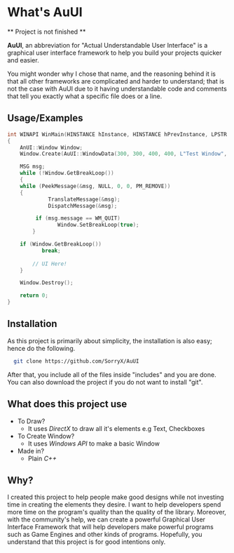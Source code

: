 # What's AuUI

** Project is not finished **

**AuUI**, an abbreviation for "Actual Understandable User Interface" is a graphical user interface framework to help you build your projects quicker and easier. 

You might wonder why I chose that name, and the reasoning behind it is that all other frameworks are complicated and harder to understand; that is not the case with AuUI due to it having understandable code and comments that tell you exactly what a specific file does or a line.

## Usage/Examples

```c++
int WINAPI WinMain(HINSTANCE hInstance, HINSTANCE hPrevInstance, LPSTR lpCmdLine, int nCmdShow)
{
    AnUI::Window Window;
    Window.Create(AuUI::WindowData(300, 300, 400, 400, L"Test Window", L"WindowClass1"), WindowProc, hInstance, hPrevInstance, lpCmdLine, nCmdShow);

    MSG msg;
    while (!Window.GetBreakLoop())
    {
	while (PeekMessage(&msg, NULL, 0, 0, PM_REMOVE)) 
	{
             TranslateMessage(&msg);
             DispatchMessage(&msg);

	     if (msg.message == WM_QUIT)
                Window.SetBreakLoop(true);
        }

	if (Window.GetBreakLoop())
           break;
      
        // UI Here!
    }

    Window.Destroy();

    return 0;
}
```

  

## Installation

As this project is primarily about simplicity, the installation is also easy; hence do the following.

```bash
  git clone https://github.com/SorryX/AuUI
```

After that, you include all of the files inside "includes" and you are done.
<br>
You can also download the project if you do not want to install "git".

## What does this project use

- To Draw?
  - It uses *DirectX* to draw all it's elements e.g Text, Checkboxes
- To Create Window?
  - It uses *Windows API* to make a basic Window
- Made in?
  - Plain *C++*

## Why?

I created this project to help people make good designs while not investing time in creating the elements they desire.
I want to help developers spend more time on the program's quality than the quality of the library. Moreover, with the community's help, we can create a powerful Graphical User Interface Framework that will help developers make powerful programs such as Game Engines and other kinds of programs. Hopefully, you understand that this project is for good intentions only.
